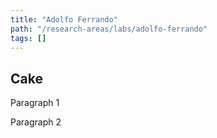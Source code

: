 ```yaml
---
title: "Adolfo Ferrando"
path: "/research-areas/labs/adolfo-ferrando"
tags: []
---
```


## Cake

Paragraph 1

<!-- endexcerpt -->

Paragraph 2

